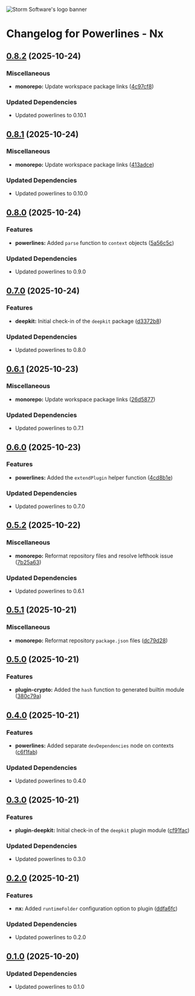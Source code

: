 ![Storm Software's logo banner](https://public.storm-cdn.com/brand-banner.png)

# Changelog for Powerlines - Nx

## [0.8.2](https://github.com/storm-software/powerlines/releases/tag/nx%400.8.2) (2025-10-24)

### Miscellaneous

- **monorepo:** Update workspace package links
  ([4c97cf8](https://github.com/storm-software/powerlines/commit/4c97cf8))

### Updated Dependencies

- Updated powerlines to 0.10.1

## [0.8.1](https://github.com/storm-software/powerlines/releases/tag/nx%400.8.1) (2025-10-24)

### Miscellaneous

- **monorepo:** Update workspace package links
  ([413adce](https://github.com/storm-software/powerlines/commit/413adce))

### Updated Dependencies

- Updated powerlines to 0.10.0

## [0.8.0](https://github.com/storm-software/powerlines/releases/tag/nx%400.8.0) (2025-10-24)

### Features

- **powerlines:** Added `parse` function to `context` objects
  ([5a56c5c](https://github.com/storm-software/powerlines/commit/5a56c5c))

### Updated Dependencies

- Updated powerlines to 0.9.0

## [0.7.0](https://github.com/storm-software/powerlines/releases/tag/nx%400.7.0) (2025-10-24)

### Features

- **deepkit:** Initial check-in of the `deepkit` package
  ([d3372b8](https://github.com/storm-software/powerlines/commit/d3372b8))

### Updated Dependencies

- Updated powerlines to 0.8.0

## [0.6.1](https://github.com/storm-software/powerlines/releases/tag/nx%400.6.1) (2025-10-23)

### Miscellaneous

- **monorepo:** Update workspace package links
  ([26d5877](https://github.com/storm-software/powerlines/commit/26d5877))

### Updated Dependencies

- Updated powerlines to 0.7.1

## [0.6.0](https://github.com/storm-software/powerlines/releases/tag/nx%400.6.0) (2025-10-23)

### Features

- **powerlines:** Added the `extendPlugin` helper function
  ([4cd8b1e](https://github.com/storm-software/powerlines/commit/4cd8b1e))

### Updated Dependencies

- Updated powerlines to 0.7.0

## [0.5.2](https://github.com/storm-software/powerlines/releases/tag/nx%400.5.2) (2025-10-22)

### Miscellaneous

- **monorepo:** Reformat repository files and resolve lefthook issue
  ([7b25a63](https://github.com/storm-software/powerlines/commit/7b25a63))

### Updated Dependencies

- Updated powerlines to 0.6.1

## [0.5.1](https://github.com/storm-software/powerlines/releases/tag/nx%400.5.1) (2025-10-21)

### Miscellaneous

- **monorepo:** Reformat repository `package.json` files
  ([dc79d28](https://github.com/storm-software/powerlines/commit/dc79d28))

## [0.5.0](https://github.com/storm-software/powerlines/releases/tag/nx%400.5.0) (2025-10-21)

### Features

- **plugin-crypto:** Added the `hash` function to generated builtin module
  ([380c79a](https://github.com/storm-software/powerlines/commit/380c79a))

## [0.4.0](https://github.com/storm-software/powerlines/releases/tag/nx%400.4.0) (2025-10-21)

### Features

- **powerlines:** Added separate `devDependencies` node on contexts
  ([c6f1fab](https://github.com/storm-software/powerlines/commit/c6f1fab))

### Updated Dependencies

- Updated powerlines to 0.4.0

## [0.3.0](https://github.com/storm-software/powerlines/releases/tag/nx%400.3.0) (2025-10-21)

### Features

- **plugin-deepkit:** Initial check-in of the `deepkit` plugin module
  ([cf91fac](https://github.com/storm-software/powerlines/commit/cf91fac))

### Updated Dependencies

- Updated powerlines to 0.3.0

## [0.2.0](https://github.com/storm-software/powerlines/releases/tag/nx%400.2.0) (2025-10-21)

### Features

- **nx:** Added `runtimeFolder` configuration option to plugin
  ([ddfa6fc](https://github.com/storm-software/powerlines/commit/ddfa6fc))

### Updated Dependencies

- Updated powerlines to 0.2.0

## [0.1.0](https://github.com/storm-software/powerlines/releases/tag/nx%400.1.0) (2025-10-20)

### Updated Dependencies

- Updated powerlines to 0.1.0
